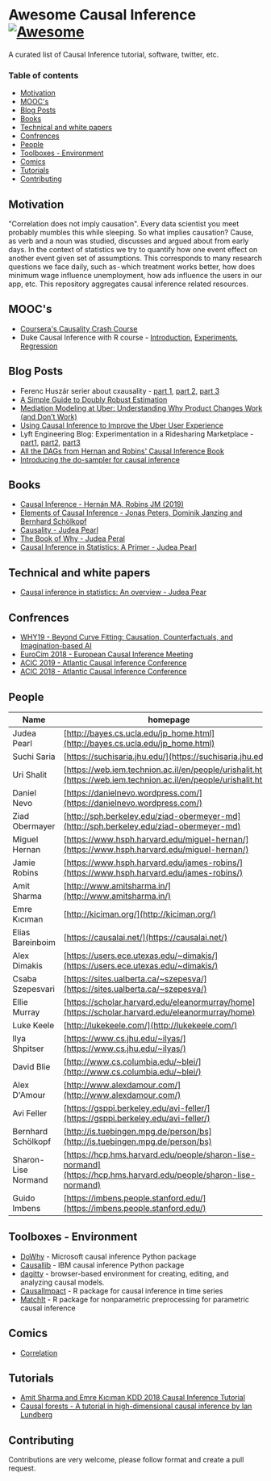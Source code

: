 # Awesome Causal Inference [![Awesome](https://awesome.re/badge.svg)](https://awesome.re)


A curated list of Causal Inference tutorial, software, twitter, etc.

### Table of contents

* [Motivation](#motivation)
* [MOOC's](#moocs)
* [Blog Posts](#blog-Posts)
* [Books](#books)
* [Technical and white papers](#technical-and-white-papers)
* [Confrences](#confrences)
* [People](#people)
* [Toolboxes - Environment](#toolboxes---environment)
* [Comics](#comics)
* [Tutorials](#tutorials)
* [Contributing](#contributing)

## Motivation


"Correlation does not imply causation". Every data scientist you meet probably mumbles this while sleeping. So what implies causation?
Cause, as verb and a noun was studied, discusses and argued about from early days. In the context of statistics we try to quantify how one event effect on another event given set of assumptions. This corresponds to many research questions we face daily, such as - which treatment works better, how does minimum wage influence unemployment, how ads influence the users in our app, etc. This repository aggregates causal inference related resources.

## MOOC's

* [Coursera's Causality Crash Course](https://www.coursera.org/learn/crash-course-in-causality)
* Duke Causal Inference with R course - [Introduction](https://online.duke.edu/course/causal-inference-with-r-introduction/), [Experiments](https://online.duke.edu/course/causal-inference-with-r-experiments/), [Regression](https://online.duke.edu/course/causal-inference-with-r-regression/)

## Blog Posts

* Ferenc Huszár serier about cxausality - [part 1](https://www.inference.vc/untitled/), [part 2](https://www.inference.vc/causal-inference-2-illustrating-interventions-in-a-toy-example/), [part 3](https://www.inference.vc/causal-inference-3-counterfactuals/)
* [A Simple Guide to Doubly Robust Estimation](http://www.amitsharma.in/post/doubly-robust-estimation-a-simple-guide/)
* [Mediation Modeling at Uber: Understanding Why Product Changes Work (and Don’t Work)](https://eng.uber.com/mediation-modeling/)
* [Using Causal Inference to Improve the Uber User Experience](https://eng.uber.com/causal-inference-at-uber/)
* Lyft Engineering Blog: Experimentation in a Ridesharing Marketplace - [part1](https://eng.lyft.com/experimentation-in-a-ridesharing-marketplace-b39db027a66e), [part2](https://eng.lyft.com/https-medium-com-adamgreenhall-simulating-a-ridesharing-marketplace-36007a8a31f2), [part3](https://eng.lyft.com/experimentation-in-a-ridesharing-marketplace-f75a9c4fcf01)
* [All the DAGs from Hernan and Robins' Causal Inference Book](https://sgfin.github.io/2019/06/19/Causal-Inference-Book-All-DAGs/)
* [Introducing the do-sampler for causal inference](https://medium.com/@akelleh/introducing-the-do-sampler-for-causal-inference-a3296ea9e78d)

## Books
* [Causal Inference - Hernán MA, Robins JM (2019)](https://www.hsph.harvard.edu/miguel-hernan/causal-inference-book/)
* [Elements of Causal Inference - Jonas Peters, Dominik Janzing and Bernhard Schölkopf](https://mitpress.mit.edu/books/elements-causal-inference)
* [Causality - Judea Pearl](https://www.amazon.com/Causality-Judea-Pearl-ebook/dp/B00AKE1VYK)
* [The Book of Why - Judea Peral](https://www.amazon.com/Book-Why-Science-Cause-Effect-ebook/dp/B075DCKP7V)
* [Causal Inference in Statistics: A Primer - Judea Pearl](https://www.amazon.com/Causal-Inference-Statistics-Judea-Pearl-ebook/dp/B01B3P6NJM)

## Technical and white papers
* [Causal inference in statistics: An overview - Judea Pear](http://ftp.cs.ucla.edu/pub/stat_ser/r350.pdf)

## Confrences
* [WHY19 - Beyond Curve Fitting: Causation, Counterfactuals, and Imagination-based AI](https://why19.causalai.net/)
* [EuroCim 2018 - European Causal Inference Meeting](http://eurocim2018.arcolab.org/)
* [ACIC 2019 - Atlantic Causal Inference Conference](https://www.mcgill.ca/epi-biostat-occh/news-events/atlantic-causal-inference-conference-2019)
* [ACIC 2018 - Atlantic Causal Inference Conference](https://www.cmu.edu/acic2018/)

## People

| Name | homepage | Twitter |
| -------- | ---- | ---- |
| Judea Pearl |[http://bayes.cs.ucla.edu/jp_home.html](http://bayes.cs.ucla.edu/jp_home.html) | [yudapearl](https://twitter.com/yudapearl) |
| Suchi Saria | [https://suchisaria.jhu.edu/](https://suchisaria.jhu.edu/) | [suchisaria](https://twitter.com/suchisaria) |
| Uri Shalit | [https://web.iem.technion.ac.il/en/people/urishalit.html](https://web.iem.technion.ac.il/en/people/urishalit.html) | [ShalitUri](https://twitter.com/ShalitUri)|
| Daniel Nevo | [https://danielnevo.wordpress.com/](https://danielnevo.wordpress.com/)|[DanielNevo](https://twitter.com/DanielNevo)|
| Ziad Obermayer | [http://sph.berkeley.edu/ziad-obermeyer-md](http://sph.berkeley.edu/ziad-obermeyer-md) |[oziadias](https://twitter.com/oziadias)|
| Miguel Hernan | [https://www.hsph.harvard.edu/miguel-hernan/](https://www.hsph.harvard.edu/miguel-hernan/) |[_MiguelHernan](https://twitter.com/_MiguelHernan)|
| Jamie Robins | [https://www.hsph.harvard.edu/james-robins/](https://www.hsph.harvard.edu/james-robins/) | |
| Amit Sharma | [http://www.amitsharma.in/](http://www.amitsharma.in/) |[amt_shrma](https://twitter.com/amt_shrma)|
| Emre Kıcıman | [http://kiciman.org/](http://kiciman.org/) |[emrek](https://twitter.com/emrek)|
| Elias Bareinboim |[https://causalai.net/](https://causalai.net/) |[eliasbareinboim](https://twitter.com/eliasbareinboim)|
| Alex Dimakis | [https://users.ece.utexas.edu/~dimakis/](https://users.ece.utexas.edu/~dimakis/)| [AlexGDimakis](https://twitter.com/AlexGDimakis)|
| Csaba Szepesvari | [https://sites.ualberta.ca/~szepesva/](https://sites.ualberta.ca/~szepesva/) |[CsabaSzepesvari](https://twitter.com/CsabaSzepesvari)|
| Ellie Murray | [https://scholar.harvard.edu/eleanormurray/home](https://scholar.harvard.edu/eleanormurray/home) | [EpiEllie]((https://twitter.com/EpiEllie))|
| Luke Keele | [http://lukekeele.com/](http://lukekeele.com/)| |
| Ilya Shpitser | [https://www.cs.jhu.edu/~ilyas/](https://www.cs.jhu.edu/~ilyas/) | |
| David Blie | [http://www.cs.columbia.edu/~blei/](http://www.cs.columbia.edu/~blei/) | |
| Alex D'Amour | [http://www.alexdamour.com/](http://www.alexdamour.com/) | [alexdamour](https://twitter.com/alexdamour)|
| Avi Feller | [https://gsppi.berkeley.edu/avi-feller/](https://gsppi.berkeley.edu/avi-feller/) | [avifeller](https://twitter.com/avifeller)|
| Bernhard Schölkopf | [http://is.tuebingen.mpg.de/person/bs](http://is.tuebingen.mpg.de/person/bs) | [bschoelkopf](https://twitter.com/bschoelkopf)|
| Sharon-Lise Normand | [https://hcp.hms.harvard.edu/people/sharon-lise-normand](https://hcp.hms.harvard.edu/people/sharon-lise-normand) | | 
| Guido Imbens | [https://imbens.people.stanford.edu/](https://imbens.people.stanford.edu/) | | 


## Toolboxes - Environment

* [DoWhy](https://github.com/Microsoft/dowhy) - Microsoft causal inference Python package
* [Causallib](https://github.com/IBM/causallib) - IBM causal inference Python package
* [dagitty](http://dagitty.net/) - browser-based environment for creating, editing, and analyzing causal models.
* [CausalImpact](https://google.github.io/CausalImpact/) - R package for causal inference in time series
* [MatchIt](https://gking.harvard.edu/matchit) - R package for nonparametric preprocessing for parametric causal inference


## Comics
* [Correlation](https://www.xkcd.com/552/)

## Tutorials
* [Amit Sharma and Emre Kıcıman KDD 2018 Causal Inference Tutorial](https://causalinference.gitlab.io/kdd-tutorial/)
* [Causal forests - A tutorial in high-dimensional causal inference by Ian Lundberg](https://scholar.princeton.edu/sites/default/files/bstewart/files/lundberg_methods_tutorial_reading_group_version.pdf)

## Contributing

Contributions are very welcome, please follow format and create a pull request.
